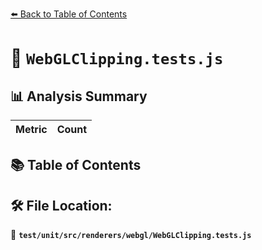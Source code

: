 [⬅️ Back to Table of Contents](../../../../../index.md)

# 📄 `WebGLClipping.tests.js`

## 📊 Analysis Summary

| Metric | Count |
|--------|-------|

## 📚 Table of Contents


## 🛠️ File Location:
📂 **`test/unit/src/renderers/webgl/WebGLClipping.tests.js`**